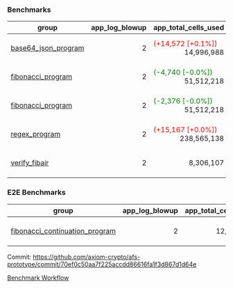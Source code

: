 ### Benchmarks
| group | app_log_blowup | app_total_cells_used | app_total_cycles | app_total_proof_time_ms | leaf_log_blowup | leaf_total_cells_used | leaf_total_cycles | leaf_total_proof_time_ms | instance | alloc |
|---|---|---|---|---|---|---|---|---|---|---|
| [ base64_json_program ](https://github.com/axiom-crypto/afs-prototype/blob/gh-pages/benchmarks-pr/865/individual/base64_json-2-2-64cpu-linux-arm64-mimalloc.md) | <div style='text-align: right'> 2 </div>  | <span style='color: red'>(+14,572 [+0.1%])</span><div style='text-align: right'> 14,996,988 </div>  | <span style='color: red'>(+42 [+0.0%])</span><div style='text-align: right'> 217,352 </div>  | <span style='color: red'>(+10.0 [+0.4%])</span><div style='text-align: right'> 2,534.0 </div>  | <div style='text-align: right'> - </div>  | <div style='text-align: right'> - </div>  | <div style='text-align: right'> - </div>  | <div style='text-align: right'> - </div>  | 64cpu-linux-arm64 | mimalloc |
| [ fibonacci_program ](https://github.com/axiom-crypto/afs-prototype/blob/gh-pages/benchmarks-pr/865/individual/fibonacci-2-2-64cpu-linux-arm64-mimalloc.md) | <div style='text-align: right'> 2 </div>  | <span style='color: green'>(-4,740 [-0.0%])</span><div style='text-align: right'> 51,512,218 </div>  | <div style='text-align: right'> 1,500,219 </div>  | <span style='color: red'>(+17.0 [+0.3%])</span><div style='text-align: right'> 6,399.0 </div>  | <div style='text-align: right'> - </div>  | <div style='text-align: right'> - </div>  | <div style='text-align: right'> - </div>  | <div style='text-align: right'> - </div>  | 64cpu-linux-arm64 | mimalloc |
| [ fibonacci_program ](https://github.com/axiom-crypto/afs-prototype/blob/gh-pages/benchmarks-pr/865/individual/fibonacci-2-2-64cpu-linux-x64-jemalloc.md) | <div style='text-align: right'> 2 </div>  | <span style='color: green'>(-2,376 [-0.0%])</span><div style='text-align: right'> 51,512,218 </div>  | <div style='text-align: right'> 1,500,219 </div>  | <span style='color: green'>(-832.0 [-11.6%])</span><div style='text-align: right'> 6,368.0 </div>  | <div style='text-align: right'> - </div>  | <div style='text-align: right'> - </div>  | <div style='text-align: right'> - </div>  | <div style='text-align: right'> - </div>  | 64cpu-linux-x64 | jemalloc |
| [ regex_program ](https://github.com/axiom-crypto/afs-prototype/blob/gh-pages/benchmarks-pr/865/individual/regex-2-2-64cpu-linux-arm64-mimalloc.md) | <div style='text-align: right'> 2 </div>  | <span style='color: red'>(+15,167 [+0.0%])</span><div style='text-align: right'> 238,565,138 </div>  | <span style='color: red'>(+22 [+0.0%])</span><div style='text-align: right'> 4,181,072 </div>  | <span style='color: green'>(-525.0 [-1.9%])</span><div style='text-align: right'> 26,653.0 </div>  | <div style='text-align: right'> - </div>  | <div style='text-align: right'> - </div>  | <div style='text-align: right'> - </div>  | <div style='text-align: right'> - </div>  | 64cpu-linux-arm64 | mimalloc |
| [ verify_fibair ](https://github.com/axiom-crypto/afs-prototype/blob/gh-pages/benchmarks-pr/865/individual/verify_fibair-2-2-64cpu-linux-arm64-mimalloc.md) | <div style='text-align: right'> 2 </div>  | <div style='text-align: right'> 8,306,107 </div>  | <div style='text-align: right'> 199,142 </div>  | <span style='color: green'>(-66.0 [-4.5%])</span><div style='text-align: right'> 1,402.0 </div>  | <div style='text-align: right'> - </div>  | <div style='text-align: right'> - </div>  | <div style='text-align: right'> - </div>  | <div style='text-align: right'> - </div>  | 64cpu-linux-arm64 | mimalloc |

### E2E Benchmarks
| group | app_log_blowup | app_total_cells_used | app_total_cycles | app_total_proof_time_ms | leaf_log_blowup | leaf_total_cells_used | leaf_total_cycles | leaf_total_proof_time_ms | root_log_blowup | root_total_cells_used | root_total_cycles | root_total_proof_time_ms | internal_log_blowup | internal_total_cells_used | internal_total_cycles | internal_total_proof_time_ms | instance | alloc |
|---|---|---|---|---|---|---|---|---|---|---|---|---|---|---|---|---|---|---|
| [ fibonacci_continuation_program ](https://github.com/axiom-crypto/afs-prototype/blob/gh-pages/benchmarks-pr/865/individual/fib_e2e-2-2-2-2-64cpu-linux-arm64-mimalloc.md) | <div style='text-align: right'> 2 </div>  | <div style='text-align: right'> 12,161,126 </div>  | <div style='text-align: right'> 12,000,219 </div>  | <div style='text-align: right'> 37,904.0 </div>  | <div style='text-align: right'> 2 </div>  | <div style='text-align: right'> 144,064,363 </div>  | <div style='text-align: right'> 3,638,938 </div>  | <div style='text-align: right'> 73,298.0 </div>  | <div style='text-align: right'> 2 </div>  | <div style='text-align: right'> 987,275,149 </div>  | <div style='text-align: right'> 24,126,875 </div>  | <div style='text-align: right'> 94,866.0 </div>  | <div style='text-align: right'> 2 </div>  | <div style='text-align: right'> 858,903,165 </div>  | <div style='text-align: right'> 21,779,507 </div>  | <div style='text-align: right'> 83,740.0 </div>  | 64cpu-linux-arm64 | mimalloc |


Commit: https://github.com/axiom-crypto/afs-prototype/commit/70ef0c50aa7f225accdd86616fa1f3d867d1d64e

[Benchmark Workflow](https://github.com/axiom-crypto/afs-prototype/actions/runs/12022522779)
